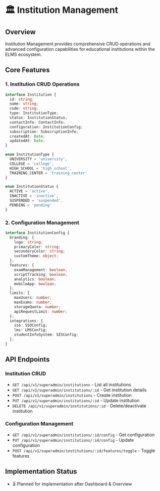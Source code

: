# 🏛️ Institution Management

## Overview

Institution Management provides comprehensive CRUD operations and advanced configuration capabilities for educational institutions within the ELMS ecosystem.

## Core Features

### 1. Institution CRUD Operations

```typescript
interface Institution {
  id: string;
  name: string;
  code: string;
  type: InstitutionType;
  status: InstitutionStatus;
  contactInfo: ContactInfo;
  configuration: InstitutionConfig;
  subscription: SubscriptionInfo;
  createdAt: Date;
  updatedAt: Date;
}

enum InstitutionType {
  UNIVERSITY = 'university',
  COLLEGE = 'college',
  HIGH_SCHOOL = 'high_school',
  TRAINING_CENTER = 'training_center'
}

enum InstitutionStatus {
  ACTIVE = 'active',
  INACTIVE = 'inactive',
  SUSPENDED = 'suspended',
  PENDING = 'pending'
}
```

### 2. Configuration Management

```typescript
interface InstitutionConfig {
  branding: {
    logo: string;
    primaryColor: string;
    secondaryColor: string;
    customTheme: object;
  };
  features: {
    examManagement: boolean;
    scriptTracking: boolean;
    analytics: boolean;
    mobileApp: boolean;
  };
  limits: {
    maxUsers: number;
    maxExams: number;
    storageQuota: number;
    apiRequestLimit: number;
  };
  integrations: {
    sso: SSOConfig;
    lms: LMSConfig;
    studentInfoSystem: SISConfig;
  };
}
```

## API Endpoints

### Institution CRUD

- `GET /api/v1/superadmin/institutions` - List all institutions
- `GET /api/v1/superadmin/institutions/:id` - Get institution details
- `POST /api/v1/superadmin/institutions` - Create institution
- `PUT /api/v1/superadmin/institutions/:id` - Update institution
- `DELETE /api/v1/superadmin/institutions/:id` - Delete/deactivate institution

### Configuration Management

- `GET /api/v1/superadmin/institutions/:id/config` - Get configuration
- `PUT /api/v1/superadmin/institutions/:id/config` - Update configuration
- `POST /api/v1/superadmin/institutions/:id/features/toggle` - Toggle features

## Implementation Status

- ⏳ Planned for implementation after Dashboard & Overview
